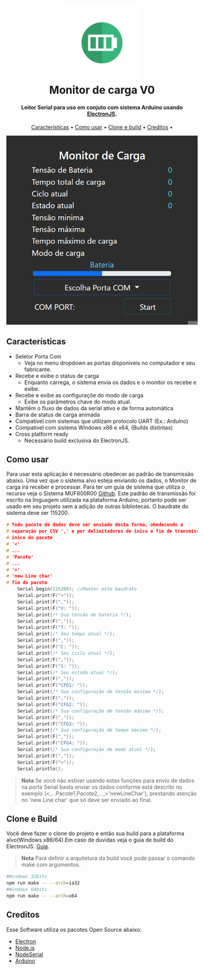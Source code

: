 <h1 align="center">
  <br>
  <a href="#"><img src="./buildResources/battery.png" alt="Monitor de Carga" width="200"></a>
  <br>
  Monitor de carga V0
  <br>
</h1>

<h4 align="center">Leitor Serial para uso em conjuto com sistema Arduino usando <a href="http://electronjs.org" target="_blank">ElectronJS</a>.</h4>

<p align="center">
  <a href="#key-features">Características</a> •
  <a href="#how-to-use">Como usar</a> •
  <a href="#download">Clone e build</a> •
  <a href="#credits">Creditos</a> •
</p>

![screenshot](./buildResources/anima.gif)

## Características

* Seletor Porta Com
  - Veja no menu dropdown as portas disponiveis no computador e seu fabricante.
* Recebe e exibe o status de carga
  - Enquanto carrega, o sistema envia os dados e o monitor os recebe e exibe.
* Recebe e exibe as configuraçõe do modo de carga
  - Exibe os parâmetros chave do modo atual.
* Mantêm o fluxo de dados da serial ativo e de forma automática
* Barra de status de carga animada
* Compatível com sistemas que utilizam protocolo UART (Ex.: Arduino) 
* Compatível com sistema Windows x86 e x64, (Builds distintas)
* Cross platform ready
  - Necessário build exclusiva do ElectronJS.

## Como usar

Para usar esta aplicação é necessário obedecer ao padrão de transmissão abaixo. Uma vez que o sistema alvo esteja enviando os dados, o Monitor de carga irá receber e processar. Para ter um guia de sistema que utiliza o recurso veja o Sistema MUF800R00 [Github](https://github.com/marcostech/Projetos_Sistemas_Embarcados). 
Este padrão de transmissão foi escrito na linguagem utilizada na plataforma Arduino, portanto pode ser usado em seu projeto sem a adição de outras bibliotecas.
O baudrate do sistema deve ser 115200.

```cpp
# Todo pacote de dados deve ser enviado desta forma, obedecendo a 
# separação por CSV ',' e por delimitadores de inico e fim de transmissão.
# inico do pacote 
# '<'
# ...
# 'Pacote'
# ...
# '>'
# 'new Line char'
# fim do pacote
    Serial.begin(115200); //Manter este baudrate
    Serial.print(F("<"));  
    Serial.print(F(","));
    Serial.print(F("V: "));
    Serial.print(/* Sua tensão de bateria */);  
    Serial.print(F(","));
    Serial.print(F("T: "));
    Serial.print(/* Seu tempo atual */);  
    Serial.print(F(","));
    Serial.print(F("C: "));
    Serial.print(/* Seu ciclo atual */);  
    Serial.print(F(","));
    Serial.print(F("S: "));
    Serial.print(/* Seu estado atual */);  
    Serial.print(F(","));
    Serial.print(F("CFG1: "));
    Serial.print(/* Sua configuração de tensão minima */);  
    Serial.print(F(","));
    Serial.print(F("CFG2: "));
    Serial.print(/* Sua configuração de tensão máxima */);  
    Serial.print(F(","));
    Serial.print(F("CFG3: "));
    Serial.print(/* Sua configuração de tempo máximo */);  
    Serial.print(F(","));
    Serial.print(F("CFG4: "));
    Serial.print(/* Sua configuração de modo atual */);  
    Serial.print(F(","));
    Serial.print(F(">"));
    Serial.println();
```

> **Nota**
> Se você não estiver usando estas funções para envio de dados na porta Serial basta enviar os dados conforme está descrito no exemplo (<,...Pacote1,Pacote2,...,>'newLineChar'), prestando atenção no 'new Line char' que só deve ser enviado ao final.


## Clone e Build

Você deve fazer o clone do projeto e então sua build para a plataforma alvo(Windows x86/64).Em caso de duvidas veja o guia de build do ElectronJS. [Guia](https://www.electronjs.org/docs/latest/tutorial/tutorial-packaging).
>**Nota**
> Para definir a arquitetura da build você pode passar o comando make com argumentos.
```bash
#Windows 32bits
npm run make -- --arch=ia32
#Windows 64bits
npm run make -- --arch=x64
```

## Creditos

Esse Software utiliza os pacotes Open Source abaixo:

- [Electron](http://electronjs.org/)
- [Node.js](https://nodejs.org/en)
- [NodeSerial](https://serialport.io/)
- [Arduino](https://www.arduino.cc/)